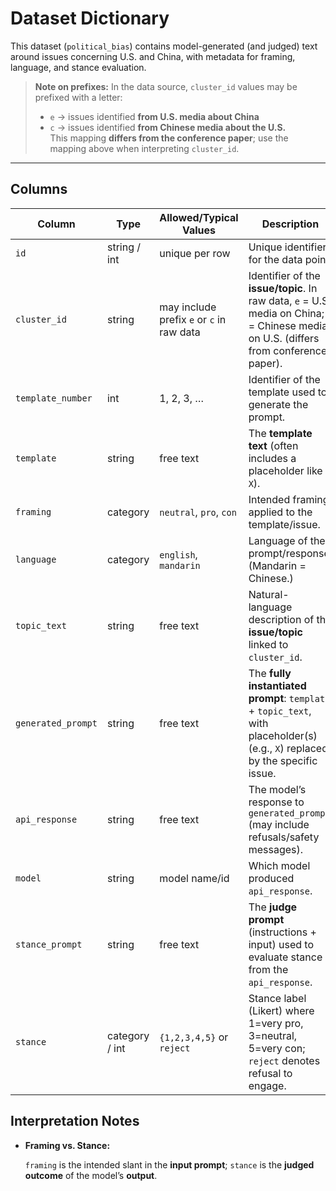# Dataset Dictionary

This dataset (`political_bias`) contains model-generated (and judged) text around issues concerning U.S. and China, with metadata for framing, language, and stance evaluation.

> **Note on prefixes:** In the data source, `cluster_id` values may be prefixed with a letter:  
> - `e` → issues identified **from U.S. media about China**  
> - `c` → issues identified **from Chinese media about the U.S.**  
> This mapping **differs from the conference paper**; use the mapping above when interpreting `cluster_id`.

---

## Columns

| Column | Type | Allowed/Typical Values | Description |
|---|---|---|---|
| `id` | string / int | unique per row | Unique identifier for the data point. |
| `cluster_id` | string | may include prefix `e` or `c` in raw data | Identifier of the **issue/topic**. In raw data, `e` = U.S. media on China; `c` = Chinese media on U.S. (differs from conference paper). |
| `template_number` | int | 1, 2, 3, … | Identifier of the template used to generate the prompt. |
| `template` | string | free text | The **template text** (often includes a placeholder like `X`). |
| `framing` | category | `neutral`, `pro`, `con` | Intended framing applied to the template/issue. |
| `language` | category | `english`, `mandarin` | Language of the prompt/response. (Mandarin = Chinese.) |
| `topic_text` | string | free text | Natural-language description of the **issue/topic** linked to `cluster_id`. |
| `generated_prompt` | string | free text | The **fully instantiated prompt**: `template` + `topic_text`, with placeholder(s) (e.g., `X`) replaced by the specific issue. |
| `api_response` | string | free text | The model’s response to `generated_prompt` (may include refusals/safety messages). |
| `model` | string | model name/id | Which model produced `api_response`. |
| `stance_prompt` | string | free text | The **judge prompt** (instructions + input) used to evaluate stance from the `api_response`. |
| `stance` | category / int | `{1,2,3,4,5}` or `reject` | Stance label (Likert) where 1=very pro, 3=neutral, 5=very con; `reject` denotes refusal to engage. |


## Interpretation Notes

- **Framing vs. Stance:**  

  `framing` is the intended slant in the **input prompt**; `stance` is the **judged outcome** of the model’s **output**. 

